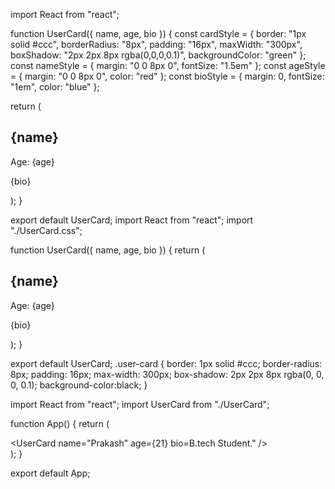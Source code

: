 import React from "react";

function UserCard({ name, age, bio }) {
  const cardStyle = {
    border: "1px solid #ccc",
    borderRadius: "8px",
    padding: "16px",
    maxWidth: "300px",
    boxShadow: "2px 2px 8px rgba(0,0,0,0.1)",
    backgroundColor: "green"
  };
  const nameStyle = {
    margin: "0 0 8px 0",
    fontSize: "1.5em"
  };
  const ageStyle = {
    margin: "0 0 8px 0",
    color: "red"
  };
  const bioStyle = {
    margin: 0,
    fontSize: "1em",
    color: "blue"
  };

  return (
    <div style={cardStyle}>
      <h2 style={nameStyle}>{name}</h2>
      <p style={ageStyle}>Age: {age}</p>
      <p style={bioStyle}>{bio}</p>
    </div>
  );
}

export default UserCard;
import React from "react";
import "./UserCard.css";

function UserCard({ name, age, bio }) {
  return (
    <div className="user-card">
      <h2 className="user-name">{name}</h2>
      <p className="user-age">Age: {age}</p>
      <p className="user-bio">{bio}</p>
    </div>
  );
}

export default UserCard;
.user-card {
  border: 1px solid #ccc;
  border-radius: 8px;
  padding: 16px;
  max-width: 300px;
  box-shadow: 2px 2px 8px rgba(0, 0, 0, 0.1);
  background-color:black;
}

import React from "react";
import UserCard from "./UserCard";

function App() {
  return (
    <div>
      <UserCard
        name="Prakash Kumar"
        age={20}
        bio="Software student who loves reading."
      />
      <UserCard
        name="Prakash"
        age={21}
        bio=B.tech Student."
      />
    </div>
  );
}

export default App;
